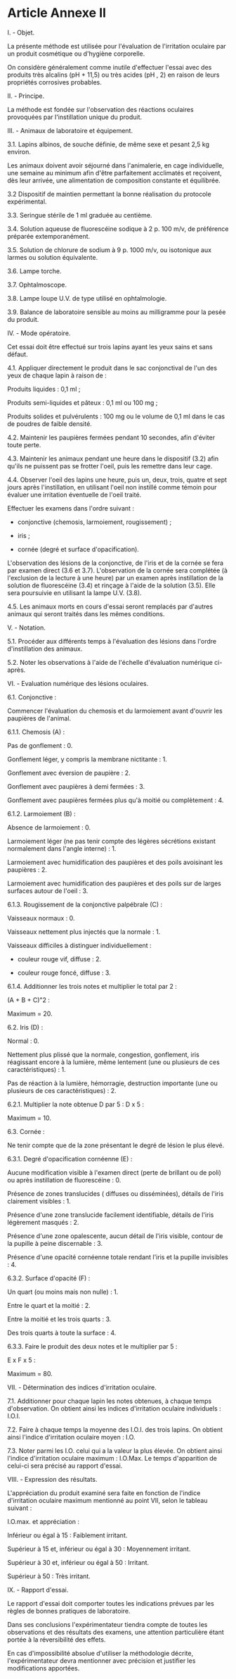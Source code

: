 # Article Annexe II

I. - Objet.

La présente méthode est utilisée pour l'évaluation de l'irritation oculaire par un produit cosmétique ou d'hygiène corporelle.

On considère généralement comme inutile d'effectuer l'essai avec des produits très alcalins (pH + 11,5) ou très acides (pH , 2) en raison de leurs propriétés corrosives probables.

II. - Principe.

La méthode est fondée sur l'observation des réactions oculaires provoquées par l'instillation unique du produit.

III. - Animaux de laboratoire et équipement.

3.1. Lapins albinos, de souche définie, de même sexe et pesant 2,5 kg environ.

Les animaux doivent avoir séjourné dans l'animalerie, en cage individuelle, une semaine au minimum afin d'être parfaitement acclimatés et reçoivent, dès leur arrivée, une alimentation de composition constante et équilibrée.

3.2 Dispositif de maintien permettant la bonne réalisation du protocole expérimental.

3.3. Seringue stérile de 1 ml graduée au centième.

3.4. Solution aqueuse de fluorescéine sodique à 2 p. 100 m/v, de préférence préparée extemporanément.

3.5. Solution de chlorure de sodium à 9 p. 1000 m/v, ou isotonique aux larmes ou solution équivalente.

3.6. Lampe torche.

3.7. Ophtalmoscope.

3.8. Lampe loupe U.V. de type utilisé en ophtalmologie.

3.9. Balance de laboratoire sensible au moins au milligramme pour la pesée du produit.

IV. - Mode opératoire.

Cet essai doit être effectué sur trois lapins ayant les yeux sains et sans défaut.

4.1. Appliquer directement le produit dans le sac conjonctival de l'un des yeux de chaque lapin à raison de :

Produits liquides : 0,1 ml ;

Produits semi-liquides et pâteux : 0,1 ml ou 100 mg ;

Produits solides et pulvérulents : 100 mg ou le volume de 0,1 ml dans le cas de poudres de faible densité.

4.2. Maintenir les paupières fermées pendant 10 secondes, afin d'éviter toute perte.

4.3. Maintenir les animaux pendant une heure dans le dispositif (3.2) afin qu'ils ne puissent pas se frotter l'oeil, puis les remettre dans leur cage.

4.4. Observer l'oeil des lapins une heure, puis un, deux, trois, quatre et sept jours après l'instillation, en utilisant l'oeil non instillé comme témoin pour évaluer une irritation éventuelle de l'oeil traité.

Effectuer les examens dans l'ordre suivant :

- conjonctive (chemosis, larmoiement, rougissement) ;

- iris ;

- cornée (degré et surface d'opacification).

L'observation des lésions de la conjonctive, de l'iris et de la cornée se fera par examen direct (3.6 et 3.7). L'observation de la cornée sera complétée (à l'exclusion de la lecture à une heure) par un examen après instillation de la solution de fluorescéine (3.4) et rinçage à l'aide de la solution (3.5). Elle sera poursuivie en utilisant la lampe U.V. (3.8).

4.5. Les animaux morts en cours d'essai seront remplacés par d'autres animaux qui seront traités dans les mêmes conditions.

V. - Notation.

5.1. Procéder aux différents temps à l'évaluation des lésions dans l'ordre d'instillation des animaux.

5.2. Noter les observations à l'aide de l'échelle d'évaluation numérique ci-après.

VI. - Evaluation numérique des lésions oculaires.

6.1. Conjonctive :

Commencer l'évaluation du chemosis et du larmoiement avant d'ouvrir les paupières de l'animal.

6.1.1. Chemosis (A) :

Pas de gonflement : 0.

Gonflement léger, y compris la membrane nictitante : 1.

Gonflement avec éversion de paupière : 2.

Gonflement avec paupières à demi fermées : 3.

Gonflement avec paupières fermées plus qu'à moitié ou complètement : 4.

6.1.2. Larmoiement (B) :

Absence de larmoiement : 0.

Larmoiement léger (ne pas tenir compte des légères sécrétions existant normalement dans l'angle interne) : 1.

Larmoiement avec humidification des paupières et des poils avoisinant les paupières : 2.

Larmoiement avec humidification des paupières et des poils sur de larges surfaces autour de l'oeil : 3.

6.1.3. Rougissement de la conjonctive palpébrale (C) :

Vaisseaux normaux : 0.

Vaisseaux nettement plus injectés que la normale : 1.

Vaisseaux difficiles à distinguer individuellement :

- couleur rouge vif, diffuse : 2.

- couleur rouge foncé, diffuse : 3.

6.1.4. Additionner les trois notes et multiplier le total par 2 :

(A + B + C)"2 :

Maximum = 20.

6.2. Iris (D) :

Normal : 0.

Nettement plus plissé que la normale, congestion, gonflement, iris réagissant encore à la lumière, même lentement (une ou plusieurs de ces caractéristiques) : 1.

Pas de réaction à la lumière, hémorragie, destruction importante (une ou plusieurs de ces caractéristiques) : 2.

6.2.1. Multiplier la note obtenue D par 5 : D x 5 :

Maximum = 10.

6.3. Cornée :

Ne tenir compte que de la zone présentant le degré de lésion le plus élevé.

6.3.1. Degré d'opacification cornéenne (E) :

Aucune modification visible à l'examen direct (perte de brillant ou de poli) ou après instillation de fluorescéine : 0.

Présence de zones translucides ( diffuses ou disséminées), détails de l'iris clairement visibles : 1.

Présence d'une zone translucide facilement identifiable, détails de l'iris légèrement masqués : 2.

Présence d'une zone opalescente, aucun détail de l'iris visible, contour de la pupille à peine discernable : 3.

Présence d'une opacité cornéenne totale rendant l'iris et la pupille invisibles : 4.

6.3.2. Surface d'opacité (F) :

Un quart (ou moins mais non nulle) : 1.

Entre le quart et la moitié : 2.

Entre la moitié et les trois quarts : 3.

Des trois quarts à toute la surface : 4.

6.3.3. Faire le produit des deux notes et le multiplier par 5 :

E x F x 5 :

Maximum = 80.

VII. - Détermination des indices d'irritation oculaire.

7.1. Additionner pour chaque lapin les notes obtenues, à chaque temps d'observation. On obtient ainsi les indices d'irritation oculaire individuels : I.O.I.

7.2. Faire à chaque temps la moyenne des I.O.I. des trois lapins. On obtient ainsi l'indice d'irritation oculaire moyen : I.O.

7.3. Noter parmi les I.O. celui qui a la valeur la plus élevée. On obtient ainsi l'indice d'irritation oculaire maximum : I.O.Max. Le temps d'apparition de celui-ci sera précisé au rapport d'essai.

VIII. - Expression des résultats.

L'appréciation du produit examiné sera faite en fonction de l'indice d'irritation oculaire maximum mentionné au point VII, selon le tableau suivant :

I.O.max. et appréciation :

Inférieur ou égal à 15 : Faiblement irritant.

Supérieur à 15 et, inférieur ou égal à 30 : Moyennement irritant.

Supérieur à 30 et, inférieur ou égal à 50 : Irritant.

Supérieur à 50 : Très irritant.

IX. - Rapport d'essai.

Le rapport d'essai doit comporter toutes les indications prévues par les règles de bonnes pratiques de laboratoire.

Dans ses conclusions l'expérimentateur tiendra compte de toutes les observations et des résultats des examens, une attention particulière étant portée à la réversibilité des effets.

En cas d'impossibilité absolue d'utiliser la méthodologie décrite, l'expérimentateur devra mentionner avec précision et justifier les modifications apportées.
